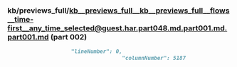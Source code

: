 ### kb/previews_full/kb__previews_full__kb__previews_full__flows__time-first__any_time_selected@guest.har.part048.md.part001.md.part001.md (part 002)

```md
                    "lineNumber": 0,
                                    "columnNumber": 5187
                                 
```

```
